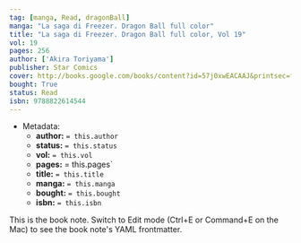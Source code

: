 ```yaml
---
tag: [manga, Read, dragonBall]
manga: "La saga di Freezer. Dragon Ball full color"
title: "La saga di Freezer. Dragon Ball full color, Vol 19"
vol: 19
pages: 256
author: ['Akira Toriyama']
publisher: Star Comics
cover: http://books.google.com/books/content?id=57j0xwEACAAJ&printsec=frontcover&img=1&zoom=1&source=gbs_api
bought: True
status: Read
isbn: 9788822614544
---
```


- Metadata:
    - **author:** `= this.author`
    - **status:** `= this.status`
    - **vol:** `= this.vol`
    - **pages:** = this.pages`
    - **title:** `= this.title`
    - **manga:** `= this.manga`
    - **bought:** `= this.bought`
    - **isbn:** `= this.isbn`


This is the book note. Switch to Edit mode (Ctrl+E or Command+E on the Mac) to see the book note's YAML frontmatter.